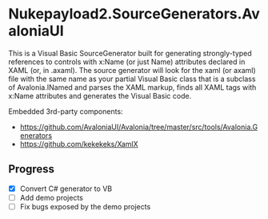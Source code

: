 # Nukepayload2.SourceGenerators.AvaloniaUI
This is a Visual Basic SourceGenerator built for generating strongly-typed references to controls with x:Name (or just Name) attributes declared in XAML (or, in .axaml). The source generator will look for the xaml (or axaml) file with the same name as your partial Visual Basic class that is a subclass of Avalonia.INamed and parses the XAML markup, finds all XAML tags with x:Name attributes and generates the Visual Basic code.

Embedded 3rd-party components:
- https://github.com/AvaloniaUI/Avalonia/tree/master/src/tools/Avalonia.Generators
- https://github.com/kekekeks/XamlX

## Progress
- [x] Convert C# generator to VB
- [ ] Add demo projects
- [ ] Fix bugs exposed by the demo projects
